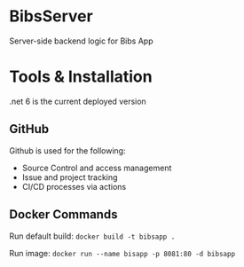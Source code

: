 # BibsServer

Server-side backend logic for Bibs App

# Tools & Installation

.net 6 is the current deployed version

## GitHub

Github is used for the following:

-   Source Control and access management
-   Issue and project tracking
-   CI/CD processes via actions

## Docker Commands

Run default build: `docker build -t bibsapp .`

Run image: `docker run --name bisapp -p 8081:80 -d bibsapp`
